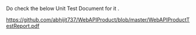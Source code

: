 Do check the below Unit Test Document for it .

https://github.com/abhijit737/WebAPIProduct/blob/master/WebAPIProductTestReport.pdf
